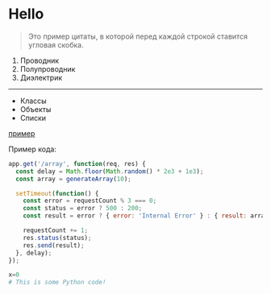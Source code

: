 # Hello

>Это пример цитаты,
>в которой перед каждой строкой
>ставится угловая скобка.

1. Проводник
2. Полупроводник
3. Диэлектрик

***
* Классы
* Объекты
* Списки

[пример](http://example.com/ "Необязательная подсказка")

Пример кода:
```js 
app.get('/array', function(req, res) {
  const delay = Math.floor(Math.random() * 2e3 + 1e3);
  const array = generateArray(10);

  setTimeout(function() {
    const error = requestCount % 3 === 0;
    const status = error ? 500 : 200;
    const result = error ? { error: 'Internal Error' } : { result: array };

    requestCount += 1;
    res.status(status);
    res.send(result);
  }, delay);
});
```


```python
x=0
# This is some Python code!
```
